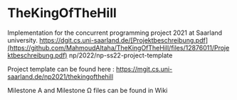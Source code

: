 # TheKingOfTheHill

Implementation for the concurrent programming project 2021 at Saarland university. https://dgit.cs.uni-saarland.de/[Projektbeschreibung.pdf](https://github.com/MahmoudAltaha/TheKingOfTheHill/files/12876011/Projektbeschreibung.pdf)
np/2022/np-ss22-project-template

Project template can be found here : https://mgit.cs.uni-saarland.de/np2021/thekingofthehill

Milestone A and Milestone Ω files can be found in Wiki
